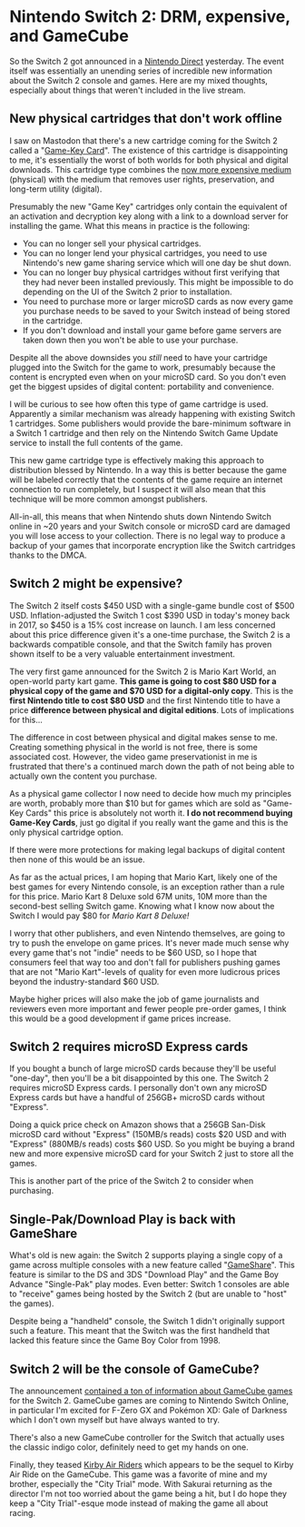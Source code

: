 # Nintendo Switch 2: DRM, expensive, and GameCube

So the Switch 2 got announced in a [Nintendo Direct](https://www.youtube.com/watch?v=VrTVeYm4iIM) yesterday. The event
itself was essentially an unending series of incredible new
information about the Switch 2 console and games. Here are my mixed
thoughts, especially about things that weren't included in the live stream.

## New physical cartridges that don't work offline

I saw on Mastodon that there's a new cartridge coming for the Switch 2
called a "[Game-Key Card](https://support.nintendo.com/switch2/gamekeycard)".
The existence of this cartridge is disappointing to me, it's essentially
the worst of both worlds for both physical and digital downloads. This
cartridge type combines the [now more expensive medium](#switch-2-might-be-expensive) (physical)
with the medium that removes user rights, preservation, and long-term utility (digital).

Presumably the new "Game Key" cartridges only contain the equivalent of
an activation and decryption key along with a link to a download server
for installing the game. What this means in practice is the following:

* You can no longer sell your physical cartridges. 
* You can no longer lend your physical cartridges, you need to use Nintendo's
  new game sharing service which will one day be shut down.
* You can no longer buy physical cartridges without first verifying that
  they had never been installed previously. This might be impossible to do
  depending on the UI of the Switch 2 prior to installation.
* You need to purchase more or larger microSD cards as now every game you purchase
  needs to be saved to your Switch instead of being stored in the cartridge.
* If you don't download and install your game before game servers are taken
  down then you won't be able to use your purchase.

Despite all the above downsides you *still* need to have your cartridge plugged
into the Switch for the game to work, presumably because the content is encrypted
even when on your microSD card. So you don't even get the biggest upsides of digital content: portability and convenience.

I will be curious to see how often this type of game cartridge is used. Apparently
a similar mechanism was already happening with existing Switch 1 cartridges.
Some publishers would provide the bare-minimum software in a Switch 1 cartridge and then
rely on the Nintendo Switch Game Update service to install the full contents of the game.

This new game cartridge type is effectively making this approach to distribution blessed by Nintendo.
In a way this is better because the game will be labeled correctly that the contents
of the game require an internet connection to run completely, but I suspect it will
also mean that this technique will be more common amongst publishers.

All-in-all, this means that when Nintendo shuts down Nintendo Switch online in ~20 years and your
Switch console or microSD card are damaged you will lose access to your collection.
There is no legal way to produce a backup of your games that incorporate
encryption like the Switch cartridges thanks to the DMCA.

## Switch 2 might be expensive?

The Switch 2 itself costs $450 USD with a single-game bundle
cost of $500 USD. Inflation-adjusted the Switch 1 cost $390 USD
in today's money back in 2017, so $450 is a 15% cost increase on
launch. I am less concerned about this price difference given it's
a one-time purchase, the Switch 2 is a backwards compatible console,
and that the Switch family has proven shown itself to be a very
valuable entertainment investment.

The very first game announced for the Switch 2 is Mario Kart World,
an open-world party kart game. **This game is going to cost $80 USD for a
physical copy of the game and $70 USD for a digital-only copy**.
This is the **first Nintendo title to cost $80 USD** and the first
Nintendo title to have a price **difference between physical and
digital editions**. Lots of implications for this...

The difference in cost between physical and digital makes sense to me.
Creating something physical in the world is not
free, there is some associated cost. However, the video game preservationist in me
is frustrated that there's a continued march down the path of not being
able to actually own the content you purchase.

As a physical game collector I now need to decide how much my principles are worth,
probably more than $10 but for games which are sold as "Game-Key Cards"
this price is absolutely not worth it. **I do not recommend buying Game-Key Cards**,
just go digital if you really want the game and this is the only physical cartridge option.

If there were more protections
for making legal backups of digital content then none of this would be an issue.

As far as the actual prices, I am hoping that Mario Kart, likely one
of the best games for every Nintendo console, is an exception rather than
a rule for this price. Mario Kart 8 Deluxe sold 67M units, 10M more than the second-best
selling Switch game. Knowing what I know now about the Switch I would pay
$80 for *Mario Kart 8 Deluxe!*

I worry that other publishers, and even Nintendo themselves, are going to try
to push the envelope on game prices. It's never made much sense why every
game that's not "indie" needs to be $60 USD, so I hope that consumers feel that way
too and don't fall for publishers pushing games that are not "Mario Kart"-levels of quality
for even more ludicrous
prices beyond the industry-standard $60 USD.

Maybe higher prices will also make
the job of game journalists and reviewers even more important and fewer people
pre-order games, I think this would be a good development if game prices increase.

## Switch 2 requires microSD Express cards

If you bought a bunch of large microSD cards because they'll be useful
"one-day", then you'll be a bit disappointed by this one. The Switch 2
requires microSD Express cards. I personally don't own any microSD Express cards
but have a handful of 256GB+ microSD cards without "Express".

Doing a quick price check on Amazon shows that a 256GB San-Disk microSD card
without "Express" (150MB/s reads) costs $20 USD and with "Express" (880MB/s reads)
costs $60 USD. So you might be buying a brand new and more expensive
microSD card for your Switch 2 just to store all the games.

This is another part of the price of the Switch 2 to consider when purchasing.

## Single-Pak/Download Play is back with GameShare

What's old is new again: the Switch 2 supports playing
a single copy of a game across multiple consoles with
a new feature called "[GameShare](https://www.nintendo.com/us/gaming-systems/switch-2/features/gameshare/)". This
feature is similar to the DS and 3DS "Download Play"
and the Game Boy Advance "Single-Pak" play modes.
Even better: Switch 1 consoles are able to "receive"
games being hosted by the Switch 2 (but are unable to "host" the games).

Despite being a "handheld" console, the Switch 1 didn't originally support
such a feature. This meant that the Switch was the first handheld
that lacked this feature since the Game Boy Color from 1998.

## Switch 2 will be the console of GameCube?

The announcement [contained a ton of information about GameCube games](https://www.youtube.com/watch?v=0MvkSVs8f_w) for the
Switch 2. GameCube games are coming to Nintendo Switch Online, in particular
I'm excited for F-Zero GX and Pokémon XD: Gale of Darkness which I
don't own myself but have always wanted to try.

There's also a new GameCube controller for the Switch that actually uses the
classic indigo color, definitely need to get my hands on one.

Finally, they teased [Kirby Air Riders](https://www.youtube.com/watch?v=oJVsNMp_nAU)
which appears to be the sequel to Kirby Air Ride on the GameCube.
This game was a favorite of mine and my brother, especially the "City Trial"
mode. With Sakurai returning as the director I'm not too worried about
the game being a hit, but I do hope they keep a "City Trial"-esque mode
instead of making the game all about racing.
